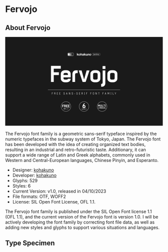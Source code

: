 # Fervojo

## About Fervojo
![](https://github.com/Kohakuno-Layer/Fervojo/blob/main/images/3.png)

The Fervojo font family is a geometric sans-serif typeface inspired by the numeric typefaces in the subway system of Tokyo, Japan. The Fervojo font has been developed with the idea of creating organized text bodies, resulting in an industrial and retro-futuristic taste. Additionary, it can support a wide range of Latin and Greek alphabets, commonly used in Western and Central-European languages, Chinese Pinyin, and Esperanto. 

- Designer: [kohakuno](https://www.behance.net/kohakuno/projects)
- Developer: [kohakuno](https://www.behance.net/kohakuno/projects)
- Glyphs: 529
- Styles: 6
- Current Version: v1.0, released in 04/10/2023
- File formats: OTF, WOFF2
- License: SIL Open Font License, OFL 1.1.

The Fervojo font family is published under the SIL Open Font license 1.1 (OFL 1.1), and the current version of the Fervojo font is version 1.0. 
I will be actively developing the font family by correcting font file data, as well as adding new styles and glyphs to support various situations and languages.

## Type Specimen

